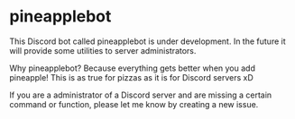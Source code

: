 # pineapplebot

This Discord bot called pineapplebot is under development. In the future it will provide some utilities to server administrators.

Why pineapplebot? Because everything gets better when you add pineapple! This is as true for pizzas as it is for Discord servers xD

If you are a administrator of a Discord server and are missing a certain command or function, please let me know by creating a new issue.
